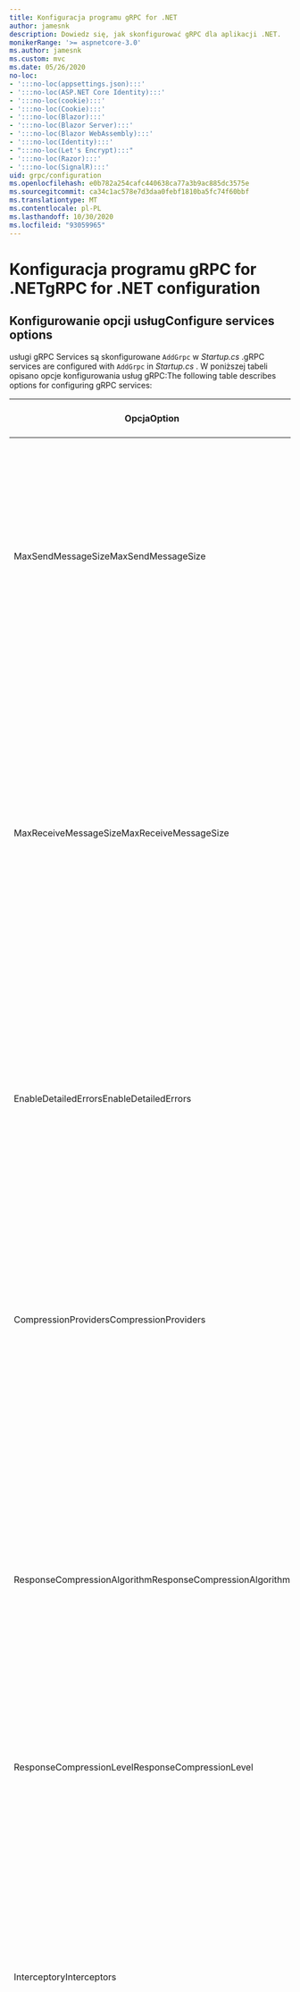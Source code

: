 ```yaml
---
title: Konfiguracja programu gRPC for .NET
author: jamesnk
description: Dowiedz się, jak skonfigurować gRPC dla aplikacji .NET.
monikerRange: '>= aspnetcore-3.0'
ms.author: jamesnk
ms.custom: mvc
ms.date: 05/26/2020
no-loc:
- ':::no-loc(appsettings.json):::'
- ':::no-loc(ASP.NET Core Identity):::'
- ':::no-loc(cookie):::'
- ':::no-loc(Cookie):::'
- ':::no-loc(Blazor):::'
- ':::no-loc(Blazor Server):::'
- ':::no-loc(Blazor WebAssembly):::'
- ':::no-loc(Identity):::'
- ":::no-loc(Let's Encrypt):::"
- ':::no-loc(Razor):::'
- ':::no-loc(SignalR):::'
uid: grpc/configuration
ms.openlocfilehash: e0b782a254cafc440638ca77a3b9ac885dc3575e
ms.sourcegitcommit: ca34c1ac578e7d3daa0febf1810ba5fc74f60bbf
ms.translationtype: MT
ms.contentlocale: pl-PL
ms.lasthandoff: 10/30/2020
ms.locfileid: "93059965"
---
```

# <a name="grpc-for-net-configuration"></a><span data-ttu-id="11e62-103">Konfiguracja programu gRPC for .NET</span><span class="sxs-lookup"><span data-stu-id="11e62-103">gRPC for .NET configuration</span></span>

## <a name="configure-services-options"></a><span data-ttu-id="11e62-104">Konfigurowanie opcji usług</span><span class="sxs-lookup"><span data-stu-id="11e62-104">Configure services options</span></span>

<span data-ttu-id="11e62-105">usługi gRPC Services są skonfigurowane `AddGrpc` w *Startup.cs* .</span><span class="sxs-lookup"><span data-stu-id="11e62-105">gRPC services are configured with `AddGrpc` in *Startup.cs* .</span></span> <span data-ttu-id="11e62-106">W poniższej tabeli opisano opcje konfigurowania usług gRPC:</span><span class="sxs-lookup"><span data-stu-id="11e62-106">The following table describes options for configuring gRPC services:</span></span>

| <span data-ttu-id="11e62-107">Opcja</span><span class="sxs-lookup"><span data-stu-id="11e62-107">Option</span></span> | <span data-ttu-id="11e62-108">Wartość domyślna</span><span class="sxs-lookup"><span data-stu-id="11e62-108">Default Value</span></span> | <span data-ttu-id="11e62-109">Opis</span><span class="sxs-lookup"><span data-stu-id="11e62-109">Description</span></span> |
| ------ | ------------- | ----------- |
| <span data-ttu-id="11e62-110">MaxSendMessageSize</span><span class="sxs-lookup"><span data-stu-id="11e62-110">MaxSendMessageSize</span></span> | `null` | <span data-ttu-id="11e62-111">Maksymalny rozmiar wiadomości w bajtach, które mogą być wysyłane z serwera.</span><span class="sxs-lookup"><span data-stu-id="11e62-111">The maximum message size in bytes that can be sent from the server.</span></span> <span data-ttu-id="11e62-112">Próba wysłania komunikatu, który przekracza skonfigurowany maksymalny rozmiar komunikatu, spowoduje wyjątek.</span><span class="sxs-lookup"><span data-stu-id="11e62-112">Attempting to send a message that exceeds the configured maximum message size results in an exception.</span></span> <span data-ttu-id="11e62-113">Po ustawieniu na wartość `null` rozmiar komunikatu jest nieograniczony.</span><span class="sxs-lookup"><span data-stu-id="11e62-113">When set to `null`, the message size is unlimited.</span></span> |
| <span data-ttu-id="11e62-114">MaxReceiveMessageSize</span><span class="sxs-lookup"><span data-stu-id="11e62-114">MaxReceiveMessageSize</span></span> | <span data-ttu-id="11e62-115">4 MB</span><span class="sxs-lookup"><span data-stu-id="11e62-115">4 MB</span></span> | <span data-ttu-id="11e62-116">Maksymalny rozmiar komunikatu w bajtach, który może zostać odebrany przez serwer.</span><span class="sxs-lookup"><span data-stu-id="11e62-116">The maximum message size in bytes that can be received by the server.</span></span> <span data-ttu-id="11e62-117">Jeśli serwer odbiera komunikat, który przekracza ten limit, zgłasza wyjątek.</span><span class="sxs-lookup"><span data-stu-id="11e62-117">If the server receives a message that exceeds this limit, it throws an exception.</span></span> <span data-ttu-id="11e62-118">Zwiększenie tej wartości umożliwia serwerowi otrzymywanie większych komunikatów, ale może mieć negatywny wpływ na użycie pamięci.</span><span class="sxs-lookup"><span data-stu-id="11e62-118">Increasing this value allows the server to receive larger messages, but can negatively impact memory consumption.</span></span> <span data-ttu-id="11e62-119">Po ustawieniu na wartość `null` rozmiar komunikatu jest nieograniczony.</span><span class="sxs-lookup"><span data-stu-id="11e62-119">When set to `null`, the message size is unlimited.</span></span> |
| <span data-ttu-id="11e62-120">EnableDetailedErrors</span><span class="sxs-lookup"><span data-stu-id="11e62-120">EnableDetailedErrors</span></span> | `false` | <span data-ttu-id="11e62-121">Jeśli `true` szczegółowe komunikaty o wyjątkach są zwracane do klientów, gdy wyjątek jest zgłaszany w metodzie usługi.</span><span class="sxs-lookup"><span data-stu-id="11e62-121">If `true`, detailed exception messages are returned to clients when an exception is thrown in a service method.</span></span> <span data-ttu-id="11e62-122">Wartość domyślna to `false`.</span><span class="sxs-lookup"><span data-stu-id="11e62-122">The default is `false`.</span></span> <span data-ttu-id="11e62-123">Ustawienie `EnableDetailedErrors` , aby `true` można było wyciekować poufne informacje.</span><span class="sxs-lookup"><span data-stu-id="11e62-123">Setting `EnableDetailedErrors` to `true` can leak sensitive information.</span></span> |
| <span data-ttu-id="11e62-124">CompressionProviders</span><span class="sxs-lookup"><span data-stu-id="11e62-124">CompressionProviders</span></span> | <span data-ttu-id="11e62-125">gzip</span><span class="sxs-lookup"><span data-stu-id="11e62-125">gzip</span></span> | <span data-ttu-id="11e62-126">Kolekcja dostawców kompresji służąca do kompresowania i dekompresowania komunikatów.</span><span class="sxs-lookup"><span data-stu-id="11e62-126">A collection of compression providers used to compress and decompress messages.</span></span> <span data-ttu-id="11e62-127">Niestandardowych dostawców kompresji można utworzyć i dodać do kolekcji.</span><span class="sxs-lookup"><span data-stu-id="11e62-127">Custom compression providers can be created and added to the collection.</span></span> <span data-ttu-id="11e62-128">Domyślnie skonfigurowane dostawcy obsługują kompresję w formacie **gzip** .</span><span class="sxs-lookup"><span data-stu-id="11e62-128">The default configured providers support **gzip** compression.</span></span> |
| <span data-ttu-id="11e62-129"><span style="word-break:normal;word-wrap:normal">ResponseCompressionAlgorithm</span></span><span class="sxs-lookup"><span data-stu-id="11e62-129"><span style="word-break:normal;word-wrap:normal">ResponseCompressionAlgorithm</span></span></span> | `null` | <span data-ttu-id="11e62-130">Algorytm kompresji używany do kompresowania komunikatów wysyłanych z serwera.</span><span class="sxs-lookup"><span data-stu-id="11e62-130">The compression algorithm used to compress messages sent from the server.</span></span> <span data-ttu-id="11e62-131">Algorytm musi być zgodny z dostawcą kompresji w `CompressionProviders` .</span><span class="sxs-lookup"><span data-stu-id="11e62-131">The algorithm must match a compression provider in `CompressionProviders`.</span></span> <span data-ttu-id="11e62-132">Aby algorytm był kompresowany odpowiedzi, klient musi wskazać, że obsługuje algorytm, wysyłając go w nagłówku **GRPC-Accept-Encoding** .</span><span class="sxs-lookup"><span data-stu-id="11e62-132">For the algorithm to compress a response, the client must indicate it supports the algorithm by sending it in the **grpc-accept-encoding** header.</span></span> |
| <span data-ttu-id="11e62-133">ResponseCompressionLevel</span><span class="sxs-lookup"><span data-stu-id="11e62-133">ResponseCompressionLevel</span></span> | `null` | <span data-ttu-id="11e62-134">Poziom kompresji używany do kompresowania komunikatów wysyłanych z serwera.</span><span class="sxs-lookup"><span data-stu-id="11e62-134">The compress level used to compress messages sent from the server.</span></span> |
| <span data-ttu-id="11e62-135">Interceptory</span><span class="sxs-lookup"><span data-stu-id="11e62-135">Interceptors</span></span> | <span data-ttu-id="11e62-136">Brak</span><span class="sxs-lookup"><span data-stu-id="11e62-136">None</span></span> | <span data-ttu-id="11e62-137">Kolekcja przechwyceń, które są uruchamiane z każdym wywołaniem gRPC.</span><span class="sxs-lookup"><span data-stu-id="11e62-137">A collection of interceptors that are run with each gRPC call.</span></span> <span data-ttu-id="11e62-138">Interceptory są uruchamiane w kolejności, w jakiej zostały zarejestrowane.</span><span class="sxs-lookup"><span data-stu-id="11e62-138">Interceptors are run in the order they are registered.</span></span> <span data-ttu-id="11e62-139">Skonfigurowane globalnie Interceptory są uruchamiane przed przechwyceniami skonfigurowanymi dla jednej usługi.</span><span class="sxs-lookup"><span data-stu-id="11e62-139">Globally configured interceptors are run before interceptors configured for a single service.</span></span> <span data-ttu-id="11e62-140">Aby uzyskać więcej informacji na temat interceptorów gRPC, zobacz [GRPC Interceptory i oprogramowanie pośredniczące](xref:grpc/migration#grpc-interceptors-vs-middleware).</span><span class="sxs-lookup"><span data-stu-id="11e62-140">For more information about gRPC interceptors, see [gRPC Interceptors vs. Middleware](xref:grpc/migration#grpc-interceptors-vs-middleware).</span></span> |
| <span data-ttu-id="11e62-141">IgnoreUnknownServices</span><span class="sxs-lookup"><span data-stu-id="11e62-141">IgnoreUnknownServices</span></span> | `false` | <span data-ttu-id="11e62-142">Jeśli `true` program wywołuje nieznane usługi i metody nie zwróci stanu **niezaimplementowanego** , a żądanie przejdzie do następnego zarejestrowanego oprogramowania pośredniczącego w ASP.NET Core.</span><span class="sxs-lookup"><span data-stu-id="11e62-142">If `true`, calls to unknown services and methods don't return an **UNIMPLEMENTED** status, and the request passes to the next registered middleware in ASP.NET Core.</span></span> |

<span data-ttu-id="11e62-143">Opcje można skonfigurować dla wszystkich usług, dostarczając opcje delegata `AddGrpc` wywołania w `Startup.ConfigureServices` :</span><span class="sxs-lookup"><span data-stu-id="11e62-143">Options can be configured for all services by providing an options delegate to the `AddGrpc` call in `Startup.ConfigureServices`:</span></span>

[!code-csharp[](~/grpc/configuration/sample/GrcpService/Startup.cs?name=snippet)]

<span data-ttu-id="11e62-144">Opcje pojedynczej usługi przesłaniają opcje globalne podane w `AddGrpc` i można je skonfigurować przy użyciu `AddServiceOptions<TService>` :</span><span class="sxs-lookup"><span data-stu-id="11e62-144">Options for a single service override the global options provided in `AddGrpc` and can be configured using `AddServiceOptions<TService>`:</span></span>

[!code-csharp[](~/grpc/configuration/sample/GrcpService/Startup2.cs?name=snippet)]

## <a name="configure-client-options"></a><span data-ttu-id="11e62-145">Konfigurowanie opcji klienta</span><span class="sxs-lookup"><span data-stu-id="11e62-145">Configure client options</span></span>

<span data-ttu-id="11e62-146">Konfiguracja klienta gRPC jest ustawiona na `GrpcChannelOptions` .</span><span class="sxs-lookup"><span data-stu-id="11e62-146">gRPC client configuration is set on `GrpcChannelOptions`.</span></span> <span data-ttu-id="11e62-147">W poniższej tabeli opisano opcje konfigurowania kanałów gRPC:</span><span class="sxs-lookup"><span data-stu-id="11e62-147">The following table describes options for configuring gRPC channels:</span></span>

| <span data-ttu-id="11e62-148">Opcja</span><span class="sxs-lookup"><span data-stu-id="11e62-148">Option</span></span> | <span data-ttu-id="11e62-149">Wartość domyślna</span><span class="sxs-lookup"><span data-stu-id="11e62-149">Default Value</span></span> | <span data-ttu-id="11e62-150">Opis</span><span class="sxs-lookup"><span data-stu-id="11e62-150">Description</span></span> |
| ------ | ------------- | ----------- |
| <span data-ttu-id="11e62-151">HttpHandler</span><span class="sxs-lookup"><span data-stu-id="11e62-151">HttpHandler</span></span> | <span data-ttu-id="11e62-152">Nowe wystąpienie</span><span class="sxs-lookup"><span data-stu-id="11e62-152">New instance</span></span> | <span data-ttu-id="11e62-153">`HttpMessageHandler`Używane do wykonywania wywołań gRPC.</span><span class="sxs-lookup"><span data-stu-id="11e62-153">The `HttpMessageHandler` used to make gRPC calls.</span></span> <span data-ttu-id="11e62-154">Klienta można ustawić, aby skonfigurować niestandardowe `HttpClientHandler` lub dodać dodatkowe programy obsługi do potoku HTTP dla wywołań gRPC.</span><span class="sxs-lookup"><span data-stu-id="11e62-154">A client can be set to configure a custom `HttpClientHandler` or add additional handlers to the HTTP pipeline for gRPC calls.</span></span> <span data-ttu-id="11e62-155">Jeśli nie `HttpMessageHandler` zostanie określona, `HttpClientHandler` zostanie utworzone nowe wystąpienie dla kanału z automatycznym usuwaniem.</span><span class="sxs-lookup"><span data-stu-id="11e62-155">If no `HttpMessageHandler` is specified, a new `HttpClientHandler` instance is created for the channel with automatic disposal.</span></span> |
| <span data-ttu-id="11e62-156">HttpClient</span><span class="sxs-lookup"><span data-stu-id="11e62-156">HttpClient</span></span> | `null` | <span data-ttu-id="11e62-157">`HttpClient`Używane do wykonywania wywołań gRPC.</span><span class="sxs-lookup"><span data-stu-id="11e62-157">The `HttpClient` used to make gRPC calls.</span></span> <span data-ttu-id="11e62-158">To ustawienie jest alternatywą dla `HttpHandler` .</span><span class="sxs-lookup"><span data-stu-id="11e62-158">This setting is an alternative to `HttpHandler`.</span></span> |
| <span data-ttu-id="11e62-159">DisposeHttpClient</span><span class="sxs-lookup"><span data-stu-id="11e62-159">DisposeHttpClient</span></span> | `false` | <span data-ttu-id="11e62-160">Jeśli jest ustawiona na, `true` a `HttpMessageHandler` lub `HttpClient` jest określona, lub `HttpHandler` `HttpClient` odpowiednio, jest usuwana, gdy `GrpcChannel` zostanie usunięty.</span><span class="sxs-lookup"><span data-stu-id="11e62-160">If set to `true` and an `HttpMessageHandler` or `HttpClient` is specified, then either the `HttpHandler` or `HttpClient`, respectively, is disposed when the `GrpcChannel` is disposed.</span></span> |
| <span data-ttu-id="11e62-161">LoggerFactory</span><span class="sxs-lookup"><span data-stu-id="11e62-161">LoggerFactory</span></span> | `null` | <span data-ttu-id="11e62-162">`LoggerFactory`Używany przez klienta do rejestrowania informacji o wywołaniach gRPC.</span><span class="sxs-lookup"><span data-stu-id="11e62-162">The `LoggerFactory` used by the client to log information about gRPC calls.</span></span> <span data-ttu-id="11e62-163">`LoggerFactory`Wystąpienie może zostać rozpoznane z iniekcji zależności lub utworzone za pomocą `LoggerFactory.Create` .</span><span class="sxs-lookup"><span data-stu-id="11e62-163">A `LoggerFactory` instance can be resolved from dependency injection or created using `LoggerFactory.Create`.</span></span> <span data-ttu-id="11e62-164">Przykłady konfigurowania rejestrowania znajdują się w temacie <xref:grpc/diagnostics#grpc-client-logging> .</span><span class="sxs-lookup"><span data-stu-id="11e62-164">For examples of configuring logging, see <xref:grpc/diagnostics#grpc-client-logging>.</span></span> |
| <span data-ttu-id="11e62-165">MaxSendMessageSize</span><span class="sxs-lookup"><span data-stu-id="11e62-165">MaxSendMessageSize</span></span> | `null` | <span data-ttu-id="11e62-166">Maksymalny rozmiar wiadomości w bajtach, które mogą być wysyłane z klienta.</span><span class="sxs-lookup"><span data-stu-id="11e62-166">The maximum message size in bytes that can be sent from the client.</span></span> <span data-ttu-id="11e62-167">Próba wysłania komunikatu, który przekracza skonfigurowany maksymalny rozmiar komunikatu, spowoduje wyjątek.</span><span class="sxs-lookup"><span data-stu-id="11e62-167">Attempting to send a message that exceeds the configured maximum message size results in an exception.</span></span> <span data-ttu-id="11e62-168">Po ustawieniu na wartość `null` rozmiar komunikatu jest nieograniczony.</span><span class="sxs-lookup"><span data-stu-id="11e62-168">When set to `null`, the message size is unlimited.</span></span> |
| <span data-ttu-id="11e62-169"><span style="word-break:normal;word-wrap:normal">MaxReceiveMessageSize</span></span><span class="sxs-lookup"><span data-stu-id="11e62-169"><span style="word-break:normal;word-wrap:normal">MaxReceiveMessageSize</span></span></span> | <span data-ttu-id="11e62-170">4 MB</span><span class="sxs-lookup"><span data-stu-id="11e62-170">4 MB</span></span> | <span data-ttu-id="11e62-171">Maksymalny rozmiar komunikatu w bajtach, który może zostać odebrany przez klienta.</span><span class="sxs-lookup"><span data-stu-id="11e62-171">The maximum message size in bytes that can be received by the client.</span></span> <span data-ttu-id="11e62-172">Jeśli klient odbiera komunikat, który przekracza ten limit, zgłasza wyjątek.</span><span class="sxs-lookup"><span data-stu-id="11e62-172">If the client receives a message that exceeds this limit, it throws an exception.</span></span> <span data-ttu-id="11e62-173">Zwiększenie tej wartości umożliwia klientowi otrzymywanie większych komunikatów, ale może mieć negatywny wpływ na użycie pamięci.</span><span class="sxs-lookup"><span data-stu-id="11e62-173">Increasing this value allows the client to receive larger messages, but can negatively impact memory consumption.</span></span> <span data-ttu-id="11e62-174">Po ustawieniu na wartość `null` rozmiar komunikatu jest nieograniczony.</span><span class="sxs-lookup"><span data-stu-id="11e62-174">When set to `null`, the message size is unlimited.</span></span> |
| <span data-ttu-id="11e62-175">Poświadczenia</span><span class="sxs-lookup"><span data-stu-id="11e62-175">Credentials</span></span> | `null` | <span data-ttu-id="11e62-176">`ChannelCredentials`Wystąpienie.</span><span class="sxs-lookup"><span data-stu-id="11e62-176">A `ChannelCredentials` instance.</span></span> <span data-ttu-id="11e62-177">Poświadczenia służą do dodawania metadanych uwierzytelniania do wywołań gRPC.</span><span class="sxs-lookup"><span data-stu-id="11e62-177">Credentials are used to add authentication metadata to gRPC calls.</span></span> |
| <span data-ttu-id="11e62-178">CompressionProviders</span><span class="sxs-lookup"><span data-stu-id="11e62-178">CompressionProviders</span></span> | <span data-ttu-id="11e62-179">gzip</span><span class="sxs-lookup"><span data-stu-id="11e62-179">gzip</span></span> | <span data-ttu-id="11e62-180">Kolekcja dostawców kompresji służąca do kompresowania i dekompresowania komunikatów.</span><span class="sxs-lookup"><span data-stu-id="11e62-180">A collection of compression providers used to compress and decompress messages.</span></span> <span data-ttu-id="11e62-181">Niestandardowych dostawców kompresji można utworzyć i dodać do kolekcji.</span><span class="sxs-lookup"><span data-stu-id="11e62-181">Custom compression providers can be created and added to the collection.</span></span> <span data-ttu-id="11e62-182">Domyślnie skonfigurowane dostawcy obsługują kompresję w formacie **gzip** .</span><span class="sxs-lookup"><span data-stu-id="11e62-182">The default configured providers support **gzip** compression.</span></span> |

<span data-ttu-id="11e62-183">Następujący kod:</span><span class="sxs-lookup"><span data-stu-id="11e62-183">The following code:</span></span>

* <span data-ttu-id="11e62-184">Ustawia maksymalny rozmiar wiadomości wysyłania i odbierania w kanale.</span><span class="sxs-lookup"><span data-stu-id="11e62-184">Sets the maximum send and receive message size on the channel.</span></span>
* <span data-ttu-id="11e62-185">Tworzy klienta.</span><span class="sxs-lookup"><span data-stu-id="11e62-185">Creates a client.</span></span>

[!code-csharp[](~/grpc/configuration/sample/Program.cs?name=snippet&highlight=3-8)]

[!INCLUDE[](~/includes/gRPCazure.md)]

## <a name="additional-resources"></a><span data-ttu-id="11e62-186">Dodatkowe zasoby</span><span class="sxs-lookup"><span data-stu-id="11e62-186">Additional resources</span></span>

* <xref:grpc/aspnetcore>
* <xref:grpc/client>
* <xref:grpc/diagnostics>
* <xref:tutorials/grpc/grpc-start>
